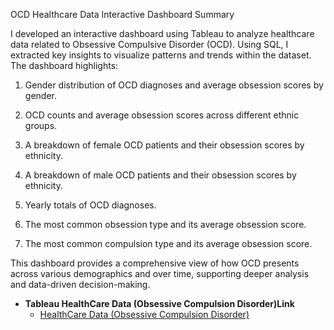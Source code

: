 OCD Healthcare Data Interactive Dashboard Summary

I developed an interactive dashboard using Tableau to analyze healthcare data related to Obsessive Compulsive Disorder (OCD). Using SQL, I extracted key insights to visualize patterns and trends within the dataset. The dashboard highlights:

1. Gender distribution of OCD diagnoses and average obsession scores by gender.

2. OCD counts and average obsession scores across different ethnic groups.

3. A breakdown of female OCD patients and their obsession scores by ethnicity.

4. A breakdown of male OCD patients and their obsession scores by ethnicity.

5. Yearly totals of OCD diagnoses.

6. The most common obsession type and its average obsession score.

7. The most common compulsion type and its average obsession score.

This dashboard provides a comprehensive view of how OCD presents across various demographics and over time, supporting deeper analysis and data-driven decision-making.

- <b>Tableau HealthCare Data (Obsessive Compulsion Disorder)Link</b>
  - [HealthCare Data (Obsessive Compulsion Disorder)]([https://public.tableau.com/app/profile/cassandra7850/viz/HealthCareDataObsessiveCompulsionDisorderInsights/Dashboard1])
